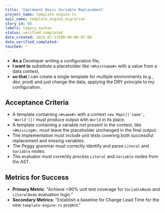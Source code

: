 ```yaml
---
title: 'Implement Basic Variable Replacement'
project_name: template-engine-ts
epic_name: template_engine_migration
story_id: 00
labels: legacy_syntax
status: verified completed
date_created: 2025-07-13T00:00:00-07:00
date_verified_completed: 
touched: *
---
```


- **As a** Developer writing a configuration file,
- **I want to** substitute a placeholder like `<#hostname#>` with a value from a data context,
- **so that** I can create a single template for multiple environments (e.g., dev, prod) and just change the data, applying the DRY principle to my configuration.

## Acceptance Criteria

- A template containing `<#name#>` with a context `new Map([['name', 'World']])` must produce output with `World` in its place.
- A template containing a variable not present in the context, like `<#missing#>`, must leave the placeholder unchanged in the final output.
- The implementation must include unit tests covering both successful replacement and missing variables.
- The Peggy grammar must correctly identify and parse `Literal` and `Variable` nodes.
- The evaluator must correctly process `Literal` and `Variable` nodes from the AST.

## Metrics for Success

- **Primary Metric**: "Achieve >90% unit test coverage for `VariableNode` and `LiteralNode` evaluation logic."
- **Secondary Metrics**: "Establish a baseline for Change Lead Time for the new `template-engine-ts` project."
